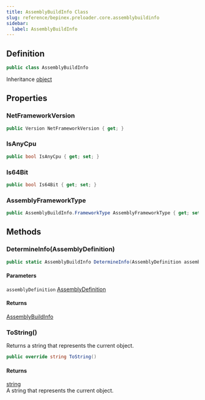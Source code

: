 ```yaml
---
title: AssemblyBuildInfo Class
slug: reference/bepinex.preloader.core.assemblybuildinfo
sidebar:
  label: AssemblyBuildInfo
---
```

## Definition

```csharp title="C#"
public class AssemblyBuildInfo
```

Inheritance [object](https://learn.microsoft.com/dotnet/api/system.object/)

## Properties

### NetFrameworkVersion

```csharp title="C#"
public Version NetFrameworkVersion { get; }
```

### IsAnyCpu

```csharp title="C#"
public bool IsAnyCpu { get; set; }
```

### Is64Bit

```csharp title="C#"
public bool Is64Bit { get; set; }
```

### AssemblyFrameworkType

```csharp title="C#"
public AssemblyBuildInfo.FrameworkType AssemblyFrameworkType { get; set; }
```

## Methods

### DetermineInfo(AssemblyDefinition)

```csharp title="C#"
public static AssemblyBuildInfo DetermineInfo(AssemblyDefinition assemblyDefinition)
```

#### Parameters

`assemblyDefinition` [AssemblyDefinition](https://github.com/jbevain/cecil/blob/8c123e16bd0d693afc9932da85e1c9e740aa508c/mono.cecil/assemblydefinition.cs/)  

#### Returns

[AssemblyBuildInfo](../bepinex.preloader.core.assemblybuildinfo/)

### ToString()

Returns a string that represents the current object.

```csharp title="C#"
public override string ToString()
```

#### Returns

[string](https://learn.microsoft.com/dotnet/api/system.string/)  
A string that represents the current object.